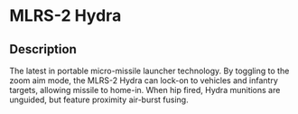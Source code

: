 # MLRS-2 Hydra

## Description

The latest in portable micro-missile launcher technology. By toggling to the zoom aim mode, the MLRS-2 Hydra can lock-on to vehicles and infantry targets, allowing missile to home-in. When hip fired, Hydra munitions are unguided, but feature proximity air-burst fusing.
